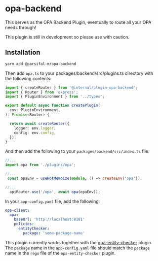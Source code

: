 # opa-backend

This serves as the OPA Backend Plugin, eventually to route all your OPA needs through!

This plugin is still in development so please use with caution.

## Installation

```bash
yarn add @parsifal-m/opa-backend
```

Then add `opa.ts` to your packages/backend/src/plugins.ts directory with the following contents:

```ts
import { createRouter } from '@internal/plugin-opa-backend';
import { Router } from 'express';
import { PluginEnvironment } from '../types';

export default async function createPlugin(
  env: PluginEnvironment,
): Promise<Router> {

  return await createRouter({
    logger: env.logger,
    config: env.config,
  });
}
```

And then add the following to your `packages/backend/src/index.ts` file:

```ts
//...
import opa from './plugins/opa';

//...
 const opaEnv = useHotMemoize(module, () => createEnv('opa'));

//...
  apiRouter.use('/opa', await opa(opaEnv));
```

In your `app-config.yaml` file, add the following:

```yaml
opa-client:
  opa:
    baseUrl: 'http://localhost:8181'
    policies:
      entityChecker:
        package: 'some-package-name'
```

This plugin currently works together with the [opa-entity-checker](../opa-entity-checker/README.md) plugin. The `package` name in the `app-config.yaml` file should match the `package` name in the `rego` file of the `opa-entity-checker` plugin.
